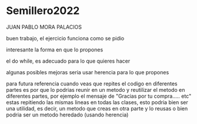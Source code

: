 # Semillero2022

JUAN PABLO MORA PALACIOS

buen trabajo, el ejercicio funciona como se pidio

interesante la forma en que lo propones

el do while, es adecuado para lo que quieres hacer

algunas posibles mejoras seria usar herencia para lo que propones

para futura referencia cuando veas que repites el codigo en diferentes 
partes es por que lo podrias reunir en un metodo y reutilizar
el metodo en diferentes partes, por ejemplo el mensaje de 
"Gracias por tu compra..... etc" estas repitiendo las mismas lineas 
en todas las clases, esto podria bien ser una utilidad,
es decir, un metodo que creas en otra parte y lo reusas o 
bien podria ser un metodo heredado (usando herencia)
